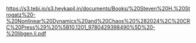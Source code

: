 https://s3.tebi.io/s3.heykapil.in/documents/Books/%20Steven%20H.%20Strogatz%20-%20Nonlinear%20Dynamics%20and%20Chaos%20%282024%2C%20CRC%20Press%29%20%5B10.1201_9780429398490%5D%20-%20libgen.li.pdf
